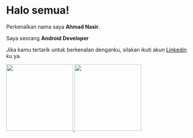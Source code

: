 # Halo semua! 

Perkenalkan nama saya **Ahmad Nasir**.

Saya seorang **Android Developer** 

Jika kamu tertarik untuk berkenalan denganku, silakan ikuti akun [Linkedin](https://www.linkedin.com/in/ahmad-nasir-/) ku ya.

<p align="left">
<a href="https://github.com/gilangadhan">
  <img height="180em" src="https://github-readme-stats-eight-theta.vercel.app/api?username=gilangadhan&show_icons=true&theme=algolia&include_all_commits=true&count_private=true"/>
  <img height="180em" src="https://github-readme-stats-eight-theta.vercel.app/api/top-langs/?username=gilangadhan&layout=compact&langs_count=8&theme=algolia"/>
</a>
</p>
